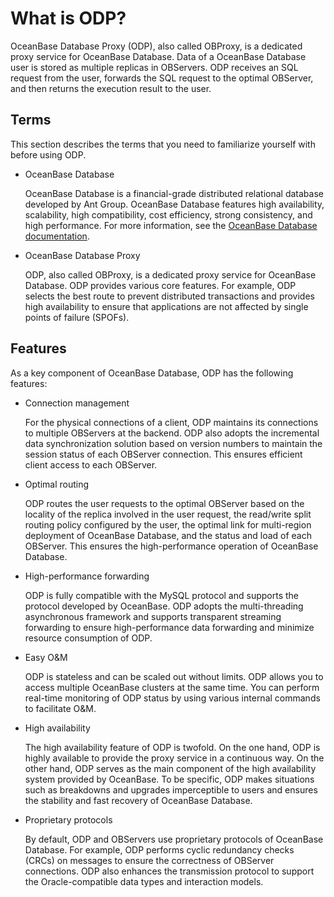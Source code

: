 # What is ODP?

OceanBase Database Proxy (ODP), also called OBProxy, is a dedicated proxy service for OceanBase Database. Data of a OceanBase Database user is stored as multiple replicas in OBServers. ODP receives an SQL request from the user, forwards the SQL request to the optimal OBServer, and then returns the execution result to the user.

## Terms

This section describes the terms that you need to familiarize yourself with before using ODP.

* OceanBase Database

   OceanBase Database is a financial-grade distributed relational database developed by Ant Group. OceanBase Database features high availability, scalability, high compatibility, cost efficiency, strong consistency, and high performance. For more information, see the [OceanBase Database documentation](https://en.oceanbase.com/docs/oceanbase-database).

* OceanBase Database Proxy

   ODP, also called OBProxy, is a dedicated proxy service for OceanBase Database. ODP provides various core features. For example, ODP selects the best route to prevent distributed transactions and provides high availability to ensure that applications are not affected by single points of failure (SPOFs).

## Features

As a key component of OceanBase Database, ODP has the following features:

* Connection management

   For the physical connections of a client, ODP maintains its connections to multiple OBServers at the backend. ODP also adopts the incremental data synchronization solution based on version numbers to maintain the session status of each OBServer connection. This ensures efficient client access to each OBServer.

* Optimal routing

   ODP routes the user requests to the optimal OBServer based on the locality of the replica involved in the user request, the read/write split routing policy configured by the user, the optimal link for multi-region deployment of OceanBase Database, and the status and load of each OBServer. This ensures the high-performance operation of OceanBase Database.

* High-performance forwarding

   ODP is fully compatible with the MySQL protocol and supports the protocol developed by OceanBase. ODP adopts the multi-threading asynchronous framework and supports transparent streaming forwarding to ensure high-performance data forwarding and minimize resource consumption of ODP.

* Easy O&M

   ODP is stateless and can be scaled out without limits. ODP allows you to access multiple OceanBase clusters at the same time. You can perform real-time monitoring of ODP status by using various internal commands to facilitate O&M.

* High availability

   The high availability feature of ODP is twofold. On the one hand, ODP is highly available to provide the proxy service in a continuous way. On the other hand, ODP serves as the main component of the high availability system provided by OceanBase. To be specific, ODP makes situations such as breakdowns and upgrades imperceptible to users and ensures the stability and fast recovery of OceanBase Database.

* Proprietary protocols

   By default, ODP and OBServers use proprietary protocols of OceanBase Database. For example, ODP performs cyclic redundancy checks (CRCs) on messages to ensure the correctness of OBServer connections. ODP also enhances the transmission protocol to support the Oracle-compatible data types and interaction models.
